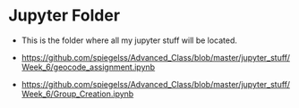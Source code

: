 # Jupyter Folder

- This is the folder where all my jupyter stuff will be located.  

* https://github.com/spiegelss/Advanced_Class/blob/master/jupyter_stuff/Week_6/geocode_assignment.ipynb

* https://github.com/spiegelss/Advanced_Class/blob/master/jupyter_stuff/Week_6/Group_Creation.ipynb